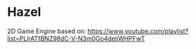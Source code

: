 # Hazel

2D Game Engine based on: https://www.youtube.com/playlist?list=PLlrATfBNZ98dC-V-N3m0Go4deliWHPFwT